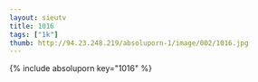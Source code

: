 ```yaml
--- 
layout: sieutv
title: 1016
tags: ["1k"]
thumb: http://94.23.248.219/absoluporn-1/image/002/1016.jpg
---
```

{% include absoluporn key="1016" %} 

